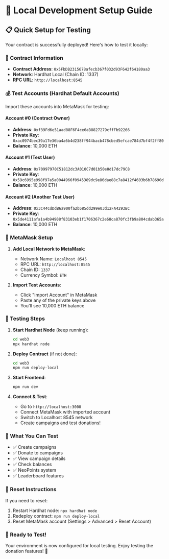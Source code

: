 # 🚀 Local Development Setup Guide

## 📋 Quick Setup for Testing

Your contract is successfully deployed! Here's how to test it locally:

### 🔧 Contract Information
- **Contract Address**: `0x5FbDB2315678afecb367f032d93F642f64180aa3`
- **Network**: Hardhat Local (Chain ID: 1337)
- **RPC URL**: `http://localhost:8545`

### 💰 Test Accounts (Hardhat Default Accounts)

Import these accounts into MetaMask for testing:

#### Account #0 (Contract Owner)
- **Address**: `0xf39Fd6e51aad88F6F4ce6aB8827279cffFb92266`
- **Private Key**: `0xac0974bec39a17e36ba4a6b4d238ff944bacb478cbed5efcae784d7bf4f2ff80`
- **Balance**: 10,000 ETH

#### Account #1 (Test User)
- **Address**: `0x70997970C51812dc3A010C7d01b50e0d17dc79C8`
- **Private Key**: `0x59c6995e998f97a5a0044966f0945389dc9e86dae88c7a8412f4603b6b78690d`
- **Balance**: 10,000 ETH

#### Account #2 (Another Test User)
- **Address**: `0x3C44CdDdB6a900fa2b585dd299e03d12FA4293BC`
- **Private Key**: `0x5de4111afa1a4b94908f83103eb1f1706367c2e68ca870fc3fb9a804cdab365a`
- **Balance**: 10,000 ETH

### 🦊 MetaMask Setup

1. **Add Local Network to MetaMask**:
   - Network Name: `Localhost 8545`
   - RPC URL: `http://localhost:8545`
   - Chain ID: `1337`
   - Currency Symbol: `ETH`

2. **Import Test Accounts**:
   - Click "Import Account" in MetaMask
   - Paste any of the private keys above
   - You'll see 10,000 ETH balance

### 🚀 Testing Steps

1. **Start Hardhat Node** (keep running):
   ```bash
   cd web3
   npx hardhat node
   ```

2. **Deploy Contract** (if not done):
   ```bash
   cd web3
   npm run deploy-local
   ```

3. **Start Frontend**:
   ```bash
   npm run dev
   ```

4. **Connect & Test**:
   - Go to `http://localhost:3000`
   - Connect MetaMask with imported account
   - Switch to Localhost 8545 network
   - Create campaigns and test donations!

### 🎯 What You Can Test

- ✅ Create campaigns
- ✅ Donate to campaigns
- ✅ View campaign details
- ✅ Check balances
- ✅ NeoPoints system
- ✅ Leaderboard features

### 🔄 Reset Instructions

If you need to reset:
1. Restart Hardhat node: `npx hardhat node`
2. Redeploy contract: `npm run deploy-local`
3. Reset MetaMask account (Settings > Advanced > Reset Account)

### 🎉 Ready to Test!

Your environment is now configured for local testing. Enjoy testing the donation features! 🚀
